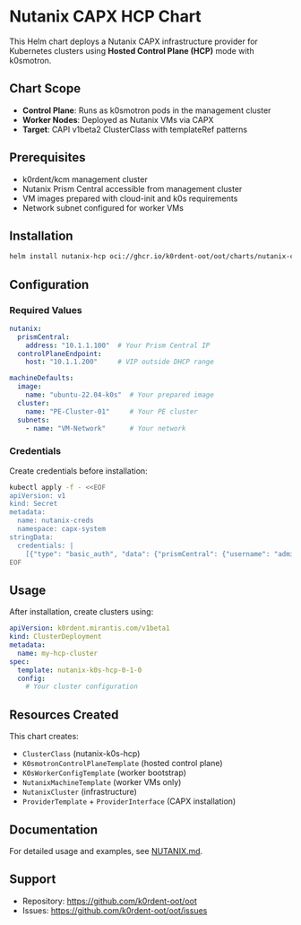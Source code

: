 # Nutanix CAPX HCP Chart

This Helm chart deploys a Nutanix CAPX infrastructure provider for Kubernetes clusters using **Hosted Control Plane (HCP)** mode with k0smotron.

## Chart Scope

- **Control Plane**: Runs as k0smotron pods in the management cluster
- **Worker Nodes**: Deployed as Nutanix VMs via CAPX
- **Target**: CAPI v1beta2 ClusterClass with templateRef patterns

## Prerequisites

- k0rdent/kcm management cluster
- Nutanix Prism Central accessible from management cluster
- VM images prepared with cloud-init and k0s requirements
- Network subnet configured for worker VMs

## Installation

```bash
helm install nutanix-hcp oci://ghcr.io/k0rdent-oot/oot/charts/nutanix-capx-hcp -n kcm-system
```

## Configuration

### Required Values

```yaml
nutanix:
  prismCentral:
    address: "10.1.1.100"  # Your Prism Central IP
  controlPlaneEndpoint:
    host: "10.1.1.200"     # VIP outside DHCP range

machineDefaults:
  image:
    name: "ubuntu-22.04-k0s"  # Your prepared image
  cluster:
    name: "PE-Cluster-01"     # Your PE cluster
  subnets:
    - name: "VM-Network"      # Your network
```

### Credentials

Create credentials before installation:

```bash
kubectl apply -f - <<EOF
apiVersion: v1
kind: Secret
metadata:
  name: nutanix-creds
  namespace: capx-system
stringData:
  credentials: |
    [{"type": "basic_auth", "data": {"prismCentral": {"username": "admin", "password": "password"}}}]
EOF
```

## Usage

After installation, create clusters using:

```yaml
apiVersion: k0rdent.mirantis.com/v1beta1
kind: ClusterDeployment
metadata:
  name: my-hcp-cluster
spec:
  template: nutanix-k0s-hcp-0-1-0
  config:
    # Your cluster configuration
```

## Resources Created

This chart creates:
- `ClusterClass` (nutanix-k0s-hcp)
- `K0smotronControlPlaneTemplate` (hosted control plane)
- `K0sWorkerConfigTemplate` (worker bootstrap)
- `NutanixMachineTemplate` (worker VMs only)
- `NutanixCluster` (infrastructure)
- `ProviderTemplate` + `ProviderInterface` (CAPX installation)

## Documentation

For detailed usage and examples, see [NUTANIX.md](../../NUTANIX.md).

## Support

- Repository: https://github.com/k0rdent-oot/oot
- Issues: https://github.com/k0rdent-oot/oot/issues
